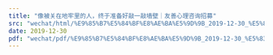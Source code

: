 ```yaml
---
title: "像被关在地牢里的人，终于准备好敲一敲墙壁｜友善心理咨询招募"
src: "wechat/html/%E9%85%B7%E5%84%BF%E8%AE%BA%E5%9D%9B_2019-12-30_%E5%83%8F%E8%A2%AB%E5%85%B3%E5%9C%A8%E5%9C%B0%E7%89%A2%E9%87%8C%E7%9A%84%E4%BA%BA%EF%BC%8C%E7%BB%88%E4%BA%8E%E5%87%86%E5%A4%87%E5%A5%BD%E6%95%B2%E4%B8%80%E6%95%B2%E5%A2%99%E5%A3%81%EF%BD%9C%E5%8F%8B%E5%96%84%E5%BF%83%E7%90%86%E5%92%A8%E8%AF%A2%E6%8B%9B%E5%8B%9F.html"
date: 2019-12-30
pdf: "wechat/pdf/%E9%85%B7%E5%84%BF%E8%AE%BA%E5%9D%9B_2019-12-30_%E5%83%8F%E8%A2%AB%E5%85%B3%E5%9C%A8%E5%9C%B0%E7%89%A2%E9%87%8C%E7%9A%84%E4%BA%BA%EF%BC%8C%E7%BB%88%E4%BA%8E%E5%87%86%E5%A4%87%E5%A5%BD%E6%95%B2%E4%B8%80%E6%95%B2%E5%A2%99%E5%A3%81%EF%BD%9C%E5%8F%8B%E5%96%84%E5%BF%83%E7%90%86%E5%92%A8%E8%AF%A2%E6%8B%9B%E5%8B%9F.pdf"
---
```

